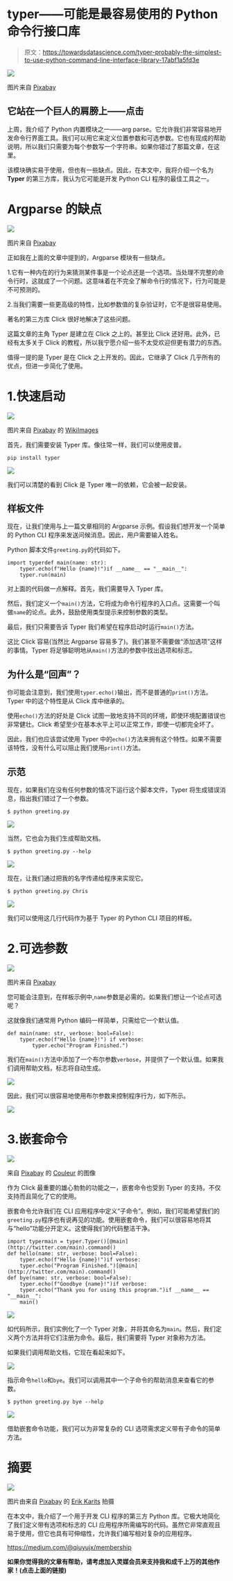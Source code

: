 # typer——可能是最容易使用的 Python 命令行接口库

> 原文：<https://towardsdatascience.com/typer-probably-the-simplest-to-use-python-command-line-interface-library-17abf1a5fd3e>

![](img/54aad6a0b88b00db32d256f94fdd7c38.png)

图片来自 [Pixabay](https://pixabay.com/?utm_source=link-attribution&utm_medium=referral&utm_campaign=image&utm_content=19070)

## 它站在一个巨人的肩膀上——点击

上周，我介绍了 Python 内置模块之一——arg parse。它允许我们非常容易地开发命令行界面工具。我们可以用它来定义位置参数和可选参数。它也有现成的帮助说明，所以我们只需要为每个参数写一个字符串。如果你错过了那篇文章，在这里。

</using-python-argparse-to-develop-a-command-line-interfaced-program-73040940ca94>  

该模块确实易于使用，但也有一些缺点。因此，在本文中，我将介绍一个名为 **Typer** 的第三方库，我认为它可能是开发 Python CLI 程序的最佳工具之一。

# Argparse 的缺点

![](img/607cf248c08b5ad8e6eef1d89cdd0c9a.png)

图片来自 [Pixabay](https://pixabay.com/?utm_source=link-attribution&utm_medium=referral&utm_campaign=image&utm_content=1966448)

正如我在上面的文章中提到的，Argparse 模块有一些缺点。

1.它有一种内在的行为来猜测某件事是一个论点还是一个选项。当处理不完整的命令行时，这就成了一个问题。这意味着在不完全了解命令行的情况下，行为可能是不可预测的。

2.当我们需要一些更高级的特性，比如参数值的复杂验证时，它不是很容易使用。

著名的第三方库 Click 很好地解决了这些问题。

  

这篇文章的主角 Typer 是建立在 Click 之上的。甚至比 Click 还好用。此外，已经有太多关于 Click 的教程，所以我宁愿介绍一些不太受欢迎但更有潜力的东西。

值得一提的是 Typer 是在 Click 之上开发的。因此，它继承了 Click 几乎所有的优点，但进一步简化了使用。

# 1.快速启动

![](img/a2a6dbce4f67e3a458f672e987cc9a94.png)

图片来自 [Pixabay](https://pixabay.com/?utm_source=link-attribution&utm_medium=referral&utm_campaign=image&utm_content=67721) 的 [WikiImages](https://pixabay.com/users/wikiimages-1897/?utm_source=link-attribution&utm_medium=referral&utm_campaign=image&utm_content=67721)

首先，我们需要安装 Typer 库。像往常一样，我们可以使用皮普。

```
pip install typer
```

![](img/df6baa0b180ed0b5dfe82f55e0593668.png)

我们可以清楚的看到 Click 是 Typer 唯一的依赖，它会被一起安装。

## 样板文件

现在，让我们使用与上一篇文章相同的 Argparse 示例。假设我们想开发一个简单的 Python CLI 程序来发送问候消息。因此，用户需要输入姓名。

Python 脚本文件`greeting.py`的代码如下。

```
import typerdef main(name: str):
    typer.echo(f"Hello {name}!")if __name__ == "__main__":
    typer.run(main)
```

对上面的代码做一点解释。首先，我们需要导入 Typer 库。

然后，我们定义一个`main()`方法，它将成为命令行程序的入口点。这需要一个叫做`name`的论点。此外，鼓励使用类型提示来控制参数的类型。

最后，我们只需要告诉 Typer 我们希望在程序启动时运行`main()`方法。

这比 Click 容易(当然比 Argparse 容易多了)。我们甚至不需要做“添加选项”这样的事情。Typer 将足够聪明地从`main()`方法的参数中找出选项和标志。

## 为什么是“回声”？

你可能会注意到，我们使用`typer.echo()`输出，而不是普通的`print()`方法。Typer 中的这个特性是从 Click 库中继承的。

使用`echo()`方法的好处是 Click 试图一致地支持不同的环境，即使环境配置错误也非常健壮。Click 希望至少在基本水平上可以正常工作，即使一切都完全坏了。

因此，我们也应该尝试使用 Typer 中的`echo()`方法来拥有这个特性。如果不需要该特性，没有什么可以阻止我们使用`print()`方法。

## 示范

现在，如果我们在没有任何参数的情况下运行这个脚本文件，Typer 将生成错误消息，指出我们错过了一个参数。

```
$ python greeting.py
```

![](img/a652ce6cde3ecfe6ae8be9428ff3ced4.png)

当然，它也会为我们生成帮助文档。

```
$ python greeting.py --help
```

![](img/903a5badf9b7da66e4b1f9301693da48.png)

现在，让我们通过把我的名字传递给程序来实现它。

```
$ python greeting.py Chris
```

![](img/8f9520058a2b47f6678c8da7a9be8f58.png)

我们可以使用这几行代码作为基于 Typer 的 Python CLI 项目的样板。

# 2.可选参数

![](img/b14c53ab8d01c16619f4bf0b681b627c.png)

图片来自 [Pixabay](https://pixabay.com/?utm_source=link-attribution&utm_medium=referral&utm_campaign=image&utm_content=1767563)

您可能会注意到，在样板示例中,`name`参数是必需的。如果我们想让一个论点可选呢？

这就像我们通常用 Python 编码一样简单，只需给它一个默认值。

```
def main(name: str, verbose: bool=False):
    typer.echo(f"Hello {name}!") if verbose:
        typer.echo("Program Finished.")
```

我们在`main()`方法中添加了一个布尔参数`verbose`，并提供了一个默认值。如果我们调用帮助文档，标志将自动生成。

![](img/10e2809ace06a2cd3af2aba4ece866c8.png)

因此，我们可以很容易地使用布尔参数来控制程序行为，如下所示。

![](img/a86a15a1e7c3be1c305e254ffe12c245.png)

# 3.嵌套命令

![](img/e0bc6e6b167f370943ff6fda573873d0.png)

来自 [Pixabay](https://pixabay.com/?utm_source=link-attribution&utm_medium=referral&utm_campaign=image&utm_content=3123834) 的 [Couleur](https://pixabay.com/users/couleur-1195798/?utm_source=link-attribution&utm_medium=referral&utm_campaign=image&utm_content=3123834) 的图像

作为 Click 最重要的雄心勃勃的功能之一，嵌套命令也受到 Typer 的支持。不仅支持而且简化了它的使用。

嵌套命令允许我们在 CLI 应用程序中定义“子命令”。例如，我们可能希望我们的`greeting.py`程序也有说再见的功能。使用嵌套命令，我们可以很容易地将其与“hello”功能分开定义。这使得我们的代码整洁干净。

```
import typermain = typer.Typer()[@main](http://twitter.com/main).command()
def hello(name: str, verbose: bool=False):
    typer.echo(f"Hello {name}!")if verbose:
    typer.echo("Program Finished.")[@main](http://twitter.com/main).command()
def bye(name: str, verbose: bool=False):
    typer.echo(f"Goodbye {name}!")if verbose:
    typer.echo("Thank you for using this program.")if __name__ == "__main__":
    main()
```

![](img/8710b4b821aeb8e1dcacde8963bcef08.png)

如代码所示，我们实例化了一个 Typer 对象，并将其命名为`main`。然后，我们定义两个方法并将它们注册为命令。最后，我们需要将 Typer 对象称为方法。

如果我们调用帮助文档，它现在看起来如下。

![](img/c2d63c09842f6a3c557981d8de5c7b02.png)

指示命令`hello`和`bye`。我们可以调用其中一个子命令的帮助消息来查看它的参数。

```
$ python greeting.py bye --help
```

![](img/0340e85af622ef17f6777ba618f8f420.png)

借助嵌套命令功能，我们可以为非常复杂的 CLI 选项需求定义带有子命令的简单方法。

# 摘要

![](img/53bb5f39ebe9fc960fcbf9d92718d261.png)

图片由来自 [Pixabay](https://pixabay.com/?utm_source=link-attribution&utm_medium=referral&utm_campaign=image&utm_content=6400060) 的 [Erik Karits](https://pixabay.com/users/erik_karits-15012370/?utm_source=link-attribution&utm_medium=referral&utm_campaign=image&utm_content=6400060) 拍摄

在本文中，我介绍了一个用于开发 CLI 程序的第三方 Python 库。它极大地简化了我们定义带有选项和标志的 CLI 应用程序所需编写的代码。虽然它非常直观且易于使用，但它也具有可伸缩性，允许我们编写相对复杂的应用程序。

<https://medium.com/@qiuyujx/membership>  

**如果你觉得我的文章有帮助，请考虑加入灵媒会员来支持我和成千上万的其他作家！(点击上面的链接)**